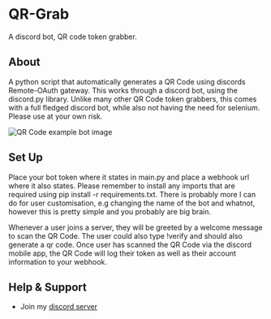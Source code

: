 # QR-Grab

A discord bot, QR code token grabber.

## About

A python script that automatically generates a QR Code using discords Remote-OAuth gateway. This works through a discord bot, using the discord.py library. Unlike many other QR Code token grabbers, this comes with a full fledged discord bot, while also not having the need for selenium. Please use at your own risk.

![QR Code example bot image](https://cdn.discordapp.com/attachments/1007769724836397158/1007790854347444275/unknown.png)

## Set Up

Place your bot token where it states in main.py and place a webhook url where it also states. Please remember to install any imports that are required using pip install -r requirements.txt. There is probably more I can do for user customisation, e.g changing the name of the bot and whatnot, however this is pretty simple and you probably are big brain.

Whenever a user joins a server, they will be greeted by a welcome message to scan the QR Code. The user could also type !verify and should also generate a qr code. Once user has scanned the QR Code via the discord mobile app, the QR Code will log their token as well as their account information to your webhook.


## Help & Support

- Join my [discord server](https://discord.gg/fuf8t4JWDV) 
